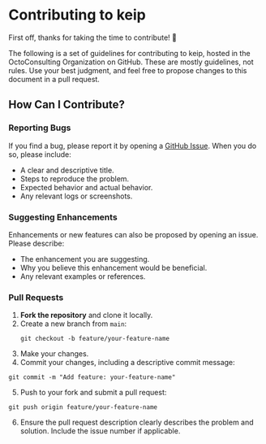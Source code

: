 # Contributing to keip
First off, thanks for taking the time to contribute! 🎉

The following is a set of guidelines for contributing to keip, hosted in the OctoConsulting Organization on GitHub. 
These are mostly guidelines, not rules. Use your best judgment, and feel free to propose changes to this document in a 
pull request.

## How Can I Contribute?

### Reporting Bugs

If you find a bug, please report it by opening a [GitHub Issue](https://github.com/OctoConsulting/keip/issues). When you do so, please include:
- A clear and descriptive title.
- Steps to reproduce the problem.
- Expected behavior and actual behavior.
- Any relevant logs or screenshots.

### Suggesting Enhancements

Enhancements or new features can also be proposed by opening an issue. Please describe:
- The enhancement you are suggesting.
- Why you believe this enhancement would be beneficial.
- Any relevant examples or references.

### Pull Requests

1. **Fork the repository** and clone it locally.
2. Create a new branch from `main`:
   ```shell
   git checkout -b feature/your-feature-name
   ```
3. Make your changes.
4. Commit your changes, including a descriptive commit message:
```shell
git commit -m "Add feature: your-feature-name"
```

5. Push to your fork and submit a pull request:
```shell
git push origin feature/your-feature-name
```

6. Ensure the pull request description clearly describes the problem and solution. Include the issue number if 
applicable.

